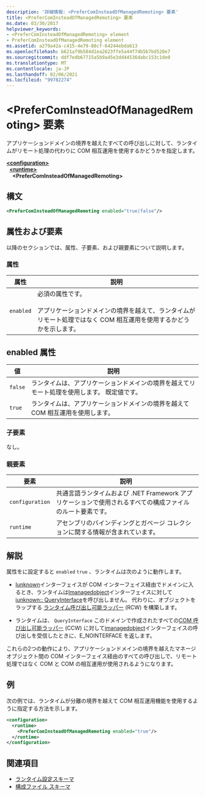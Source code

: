 ```yaml
---
description: '詳細情報: <PreferComInsteadOfManagedRemoting> 要素'
title: <PreferComInsteadOfManagedRemoting> 要素
ms.date: 03/30/2017
helpviewer_keywords:
- <PreferComInsteadOfManagedRemoting> element
- PreferComInsteadOfManagedRemoting element
ms.assetid: a279a42a-c415-4e79-88cf-64244ebda613
ms.openlocfilehash: b621af9b584d1ea2623ffe5a44f74b5b7bd520e7
ms.sourcegitcommit: ddf7edb67715a5b9a45e3dd44536dabc153c1de0
ms.translationtype: MT
ms.contentlocale: ja-JP
ms.lasthandoff: 02/06/2021
ms.locfileid: "99782274"
---
```

# <a name="prefercominsteadofmanagedremoting-element"></a>\<PreferComInsteadOfManagedRemoting> 要素

アプリケーションドメインの境界を越えたすべての呼び出しに対して、ランタイムがリモート処理の代わりに COM 相互運用を使用するかどうかを指定します。  
  
[**\<configuration>**](../configuration-element.md)\
&nbsp;&nbsp;[**\<runtime>**](runtime-element.md)\
&nbsp;&nbsp;&nbsp;&nbsp;**\<PreferComInsteadOfManagedRemoting>**  
  
## <a name="syntax"></a>構文  
  
```xml  
<PreferComInsteadOfManagedRemoting enabled="true|false"/>  
```  
  
## <a name="attributes-and-elements"></a>属性および要素  

 以降のセクションでは、属性、子要素、および親要素について説明します。  
  
### <a name="attributes"></a>属性  
  
|属性|説明|  
|---------------|-----------------|  
|`enabled`|必須の属性です。<br /><br /> アプリケーションドメインの境界を越えて、ランタイムがリモート処理ではなく COM 相互運用を使用するかどうかを示します。|  
  
## <a name="enabled-attribute"></a>enabled 属性  
  
|値|説明|  
|-----------|-----------------|  
|`false`|ランタイムは、アプリケーションドメインの境界を越えてリモート処理を使用します。 既定値です。|  
|`true`|ランタイムは、アプリケーションドメインの境界を越えて COM 相互運用を使用します。|  
  
### <a name="child-elements"></a>子要素  

 なし。  
  
### <a name="parent-elements"></a>親要素  
  
|要素|説明|  
|-------------|-----------------|  
|`configuration`|共通言語ランタイムおよび .NET Framework アプリケーションで使用されるすべての構成ファイルのルート要素です。|  
|`runtime`|アセンブリのバインディングとガベージ コレクションに関する情報が含まれています。|  
  
## <a name="remarks"></a>解説  

 属性をに設定すると `enabled` `true` 、ランタイムは次のように動作します。  
  
- [Iunknown](/windows/win32/api/unknwn/nn-unknwn-iunknown)インターフェイスが COM インターフェイス経由でドメインに入るとき、ランタイムは[Imanagedobject](../../../unmanaged-api/hosting/imanagedobject-interface.md)インターフェイスに対して[iunknown:: QueryInterface](/windows/win32/api/unknwn/nf-unknwn-iunknown-queryinterface(q))を呼び出しません。 代わりに、オブジェクトをラップする [ランタイム呼び出し可能ラッパー](../../../../standard/native-interop/runtime-callable-wrapper.md) (RCW) を構築します。  
  
- ランタイムは、 `QueryInterface` このドメインで作成されたすべての[COM 呼び出し可能ラッパー](../../../../standard/native-interop/com-callable-wrapper.md) (CCW) に対して[imanagedobject](../../../unmanaged-api/hosting/imanagedobject-interface.md)インターフェイスの呼び出しを受信したときに、E_NOINTERFACE を返します。  
  
 これらの2つの動作により、アプリケーションドメインの境界を越えたマネージオブジェクト間の COM インターフェイス経由のすべての呼び出しで、リモート処理ではなく COM と COM の相互運用が使用されるようになります。  
  
## <a name="example"></a>例  

 次の例では、ランタイムが分離の境界を越えて COM 相互運用機能を使用するように指定する方法を示します。  
  
```xml  
<configuration>  
  <runtime>  
    <PreferComInsteadOfManagedRemoting enabled="true"/>  
  </runtime>  
</configuration>  
```  
  
## <a name="see-also"></a>関連項目

- [ランタイム設定スキーマ](index.md)
- [構成ファイル スキーマ](../index.md)
